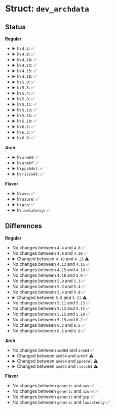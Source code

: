 # Struct: <code>dev_archdata</code>

## Status
<b>Regular</b>
<ul>
<li>
<details>
<summary>In <code>4.4</code>: ✅</summary>

```c
struct dev_archdata {
    struct dma_map_ops *dma_ops;
    void *iommu;
};
```
</details>
</li>
<li>
<details>
<summary>In <code>4.8</code>: ✅</summary>

```c
struct dev_archdata {
    struct dma_map_ops *dma_ops;
    void *iommu;
};
```
</details>
</li>
<li>
<details>
<summary>In <code>4.10</code>: ✅</summary>

```c
struct dev_archdata {
    struct dma_map_ops *dma_ops;
    void *iommu;
};
```
</details>
</li>
<li>
<details>
<summary>In <code>4.13</code>: ✅</summary>

```c
struct dev_archdata {
    void *iommu;
};
```
</details>
</li>
<li>
<details>
<summary>In <code>4.15</code>: ✅</summary>

```c
struct dev_archdata {
    void *iommu;
};
```
</details>
</li>
<li>
<details>
<summary>In <code>4.18</code>: ✅</summary>

```c
struct dev_archdata {
    void *iommu;
};
```
</details>
</li>
<li>
<details>
<summary>In <code>5.0</code>: ✅</summary>

```c
struct dev_archdata {
    void *iommu;
};
```
</details>
</li>
<li>
<details>
<summary>In <code>5.3</code>: ✅</summary>

```c
struct dev_archdata {
    void *iommu;
};
```
</details>
</li>
<li>
<details>
<summary>In <code>5.4</code>: ✅</summary>

```c
struct dev_archdata {
    void *iommu;
};
```
</details>
</li>
<li>
<details>
<summary>In <code>5.8</code>: ✅</summary>

```c
struct dev_archdata {
    void *iommu;
};
```
</details>
</li>
<li>
<details>
<summary>In <code>5.11</code>: ✅</summary>

```c
struct dev_archdata {
};
```
</details>
</li>
<li>
<details>
<summary>In <code>5.13</code>: ✅</summary>

```c
struct dev_archdata {
};
```
</details>
</li>
<li>
<details>
<summary>In <code>5.15</code>: ✅</summary>

```c
struct dev_archdata {
};
```
</details>
</li>
<li>
<details>
<summary>In <code>5.19</code>: ✅</summary>

```c
struct dev_archdata {
};
```
</details>
</li>
<li>
<details>
<summary>In <code>6.2</code>: ✅</summary>

```c
struct dev_archdata {
};
```
</details>
</li>
<li>
<details>
<summary>In <code>6.5</code>: ✅</summary>

```c
struct dev_archdata {
};
```
</details>
</li>
<li>
<details>
<summary>In <code>6.8</code>: ✅</summary>

```c
struct dev_archdata {
};
```
</details>
</li>
</ul>
<b>Arch</b>
<ul>
<li>
<details>
<summary>In <code>arm64</code>: ✅</summary>

```c
struct dev_archdata {
    void *iommu;
};
```
</details>
</li>
<li>
<details>
<summary>In <code>armhf</code>: ✅</summary>

```c
struct dev_archdata {
    void *iommu;
    struct dma_iommu_mapping *mapping;
    unsigned int dma_coherent;
    unsigned int dma_ops_setup;
};
```
</details>
</li>
<li>
<details>
<summary>In <code>ppc64el</code>: ✅</summary>

```c
struct dev_archdata {
    bool iommu_bypass;
    dma_addr_t dma_offset;
    struct iommu_table *iommu_table_base;
    void *iommu_domain;
    struct pci_dn *pci_data;
    struct eeh_dev *edev;
    struct cxl_context *cxl_ctx;
};
```
</details>
</li>
<li>
<details>
<summary>In <code>riscv64</code>: ✅</summary>

```c
struct dev_archdata {
};
```
</details>
</li>
</ul>
<b>Flavor</b>
<ul>
<li>
<details>
<summary>In <code>aws</code>: ✅</summary>

```c
struct dev_archdata {
    void *iommu;
};
```
</details>
</li>
<li>
<details>
<summary>In <code>azure</code>: ✅</summary>

```c
struct dev_archdata {
    void *iommu;
};
```
</details>
</li>
<li>
<details>
<summary>In <code>gcp</code>: ✅</summary>

```c
struct dev_archdata {
    void *iommu;
};
```
</details>
</li>
<li>
<details>
<summary>In <code>lowlatency</code>: ✅</summary>

```c
struct dev_archdata {
    void *iommu;
};
```
</details>
</li>
</ul>

## Differences
<b>Regular</b>
<ul>
<li>
No changes between <code>4.4</code> and <code>4.8</code> ✅
</li>
<li>
No changes between <code>4.8</code> and <code>4.10</code> ✅
</li>
<li>
<details>
<summary>Changed between <code>4.10</code> and <code>4.13</code> ⚠️</summary>
<ul>
<li>
<b>Field removed. </b>
<code>struct dma_map_ops *dma_ops</code>
</li>
</ul>
</details>
</li>
<li>
No changes between <code>4.13</code> and <code>4.15</code> ✅
</li>
<li>
No changes between <code>4.15</code> and <code>4.18</code> ✅
</li>
<li>
No changes between <code>4.18</code> and <code>5.0</code> ✅
</li>
<li>
No changes between <code>5.0</code> and <code>5.3</code> ✅
</li>
<li>
No changes between <code>5.3</code> and <code>5.4</code> ✅
</li>
<li>
No changes between <code>5.4</code> and <code>5.8</code> ✅
</li>
<li>
<details>
<summary>Changed between <code>5.8</code> and <code>5.11</code> ⚠️</summary>
<ul>
<li>
<b>Field removed. </b>
<code>void *iommu</code>
</li>
</ul>
</details>
</li>
<li>
No changes between <code>5.11</code> and <code>5.13</code> ✅
</li>
<li>
No changes between <code>5.13</code> and <code>5.15</code> ✅
</li>
<li>
No changes between <code>5.15</code> and <code>5.19</code> ✅
</li>
<li>
No changes between <code>5.19</code> and <code>6.2</code> ✅
</li>
<li>
No changes between <code>6.2</code> and <code>6.5</code> ✅
</li>
<li>
No changes between <code>6.5</code> and <code>6.8</code> ✅
</li>
</ul>
<b>Arch</b>
<ul>
<li>
No changes between <code>amd64</code> and <code>arm64</code> ✅
</li>
<li>
<details>
<summary>Changed between <code>amd64</code> and <code>armhf</code> ⚠️</summary>
<ul>
<li>
<b>Field added. </b>
<code>struct dma_iommu_mapping *mapping</code>
</li>
<li>
<b>Field added. </b>
<code>unsigned int dma_coherent</code>
</li>
<li>
<b>Field added. </b>
<code>unsigned int dma_ops_setup</code>
</li>
</ul>
</details>
</li>
<li>
<details>
<summary>Changed between <code>amd64</code> and <code>ppc64el</code> ⚠️</summary>
<ul>
<li>
<b>Field added. </b>
<code>bool iommu_bypass</code>
</li>
<li>
<b>Field added. </b>
<code>dma_addr_t dma_offset</code>
</li>
<li>
<b>Field added. </b>
<code>struct iommu_table *iommu_table_base</code>
</li>
<li>
<b>Field added. </b>
<code>void *iommu_domain</code>
</li>
<li>
<b>Field added. </b>
<code>struct pci_dn *pci_data</code>
</li>
<li>
<b>Field added. </b>
<code>struct eeh_dev *edev</code>
</li>
<li>
<b>Field added. </b>
<code>struct cxl_context *cxl_ctx</code>
</li>
<li>
<b>Field removed. </b>
<code>void *iommu</code>
</li>
</ul>
</details>
</li>
<li>
<details>
<summary>Changed between <code>amd64</code> and <code>riscv64</code> ⚠️</summary>
<ul>
<li>
<b>Field removed. </b>
<code>void *iommu</code>
</li>
</ul>
</details>
</li>
</ul>
<b>Flavor</b>
<ul>
<li>
No changes between <code>generic</code> and <code>aws</code> ✅
</li>
<li>
No changes between <code>generic</code> and <code>azure</code> ✅
</li>
<li>
No changes between <code>generic</code> and <code>gcp</code> ✅
</li>
<li>
No changes between <code>generic</code> and <code>lowlatency</code> ✅
</li>
</ul>

